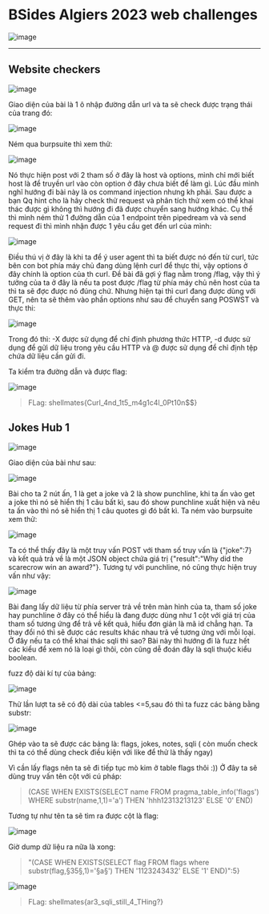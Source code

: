 # BSides Algiers 2023 web challenges

![image](https://user-images.githubusercontent.com/104350480/236913082-1835eb92-bcb5-4250-9ede-e509efa9761e.png)

<hr>

## Website checkers

![image](https://user-images.githubusercontent.com/104350480/236922439-e12117cb-5baa-4379-bbcd-102dbb75b78b.png)

Giao diện của bài là 1 ô nhập đường dẫn url và ta sẽ check được trạng thái của trang đó:

![image](https://user-images.githubusercontent.com/104350480/236922693-7e580fb5-8d83-4f28-a672-b3ccb2c3e375.png)

Ném qua burpsuite thì xem thử: 

![image](https://user-images.githubusercontent.com/104350480/236922987-d38b90be-035d-42b5-8098-664af5b02115.png)

Nó thực hiện post với 2 tham số ở đây là host và options, mình chỉ mới biết host là để truyền url vào còn option ở đây chưa biết để làm gì. Lúc đầu mình nghĩ hướng đi bài này là os command injection nhưng kh phải. Sau được a bạn Qq hint cho là hãy check thử request và phân tích thử xem có thể khai thác được gì không thì hướng đi đã được chuyển sang hướng khác. Cụ thể thì mình ném thử 1 đường dẫn của 1 endpoint trên pipedream và và send request đi thì mình nhận được 1 yêu cầu get đến url của mình:

![image](https://user-images.githubusercontent.com/104350480/236924245-08c170e2-bf32-479d-b960-53b997cecc49.png)

Điều thú vị ở đây là khi ta để ý user agent thì ta biết được nó đến từ curl, tức bên con bot phía máy chủ đang dùng lệnh curl để thực thi, vậy options ở đây chính là option của th curl. Đề bài đã gợi ý flag nằm trong /flag, vậy thì ý tưởng của ta ở đây là nếu ta post được /flag từ phía máy chủ nên host của ta thì ta sẽ đợc được nó đúng chứ. Nhưng hiện tại thì curl đang được dùng với GET, nên ta sẽ thêm vào phần options như sau để chuyển sang POSWST và thực thi: 

![image](https://user-images.githubusercontent.com/104350480/236925162-efb7ad34-dd6f-4a4a-9445-ae3cd91594b1.png)

Trong đó thì: -X được sử dụng để chỉ định phương thức HTTP, -d được sử dụng để gửi dữ liệu trong yêu cầu HTTP và @ được sử dụng để chỉ định tệp chứa dữ liệu cần gửi đi.

Ta kiểm tra đường dẫn và được flag: 

![image](https://user-images.githubusercontent.com/104350480/236922258-fc3c4658-8d62-4c88-b990-b8421994a050.png)

> FLag: shellmates{Curl_4nd_1t5_m4g1c4l_0Pt10n$$}

## Jokes Hub 1

![image](https://user-images.githubusercontent.com/104350480/236913308-6badb50a-f0d2-47c1-9b62-7a6af17fe0dd.png)

Giao diện của bài như sau: 

![image](https://user-images.githubusercontent.com/104350480/236913487-34176c45-6e2f-49c7-84d6-bbc0d501abee.png)

Bài cho ta 2 nút ấn, 1 là get a joke và 2 là show punchline, khi ta ấn vào get a joke thì nó sẽ hiển thị 1 câu bất kì, sau đó show punchline xuất hiện và nêu ta ấn vào thì nó sẽ hiển thị 1 câu quotes gì đó bất kì. Ta ném vào burpsuite xem thử: 

![image](https://user-images.githubusercontent.com/104350480/236922110-35fd9e1a-52d3-4409-8153-4b97829c6668.png)


Ta có thể thấy đây là một truy vấn POST với tham số truy vấn là {"joke":7} và kết quả trả về là một JSON object chứa giá trị {"result":"Why did the scarecrow win an award?"}. Tương tự với punchline, nó cũng thực hiện truy vấn như vậy:

![image](https://user-images.githubusercontent.com/104350480/236914823-8a856c05-993a-4391-9117-d3e15a8c5809.png)

Bài đang lấy dữ liệu từ phía server trả về trên màn hình của ta, tham số joke hay punchline ở đây có thể hiểu là đang được dùng như 1 cột với giá trị của tham số tương ứng để trả về kết quả, hiểu đơn giản là mã id chẳng hạn. Ta thay đổi nó thì sẽ được các results khác nhau trả về tương ứng với mỗi loại. Ở đây nếu ta có thể khai thác sqli thì sao? Bài này thì hướng đi là fuzz hết các kiểu để xem nó là loại gì thôi, còn cũng dễ đoán đây là sqli thuộc kiểu boolean. 

fuzz độ dài kí tự của bảng:

![image](https://user-images.githubusercontent.com/104350480/236916985-7696bbc5-35aa-412e-9b34-a14b4019d23e.png)

Thử lần lượt ta sẽ có độ dài của tables <=5,sau đó thì ta fuzz các bảng bằng substr: 

![image](https://user-images.githubusercontent.com/104350480/236918341-c18798a3-5726-4f26-a3bc-999877de6aea.png)

Ghép vào ta sẽ được các bảng là: flags, jokes, notes, sqli ( còn muốn check thì ta có thể dùng check điều kiện với like để thử là thấy ngay)

Vì cần lấy flags nên ta sẽ đi tiếp tục mò kim ở table flags thôi :)) Ở đây ta sẽ dùng truy vấn tên cột với cú pháp:

> (CASE WHEN EXISTS(SELECT name FROM pragma_table_info('flags') WHERE substr(name,1,1)='a') THEN 'hhh12313213123' ELSE '0' END)

Tương tự như tên ta sẽ tìm ra được cột là flag:

![image](https://user-images.githubusercontent.com/104350480/236921369-12bbe4d4-d087-4a86-b21d-4fc010718993.png)

Giờ dump dữ liệu ra nữa là xong: 

> "(CASE WHEN EXISTS(SELECT flag FROM flags where substr(flag,§35§,1)='§a§') THEN '1123243432' ELSE '1' END)":5}

![image](https://user-images.githubusercontent.com/104350480/236917483-0b0d71c0-d5b4-4430-9b35-6286a6c224bb.png)

> FLag: shellmates{ar3_sqli_still_4_THing?}
